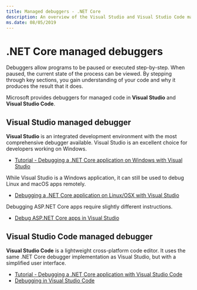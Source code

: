 ```yaml
---
title: Managed debuggers - .NET Core
description: An overview of the Visual Studio and Visual Studio Code managed debuggers.
ms.date: 08/05/2019
---
```

# .NET Core managed debuggers

Debuggers allow programs to be paused or executed step-by-step. When paused, the current state of the process can be viewed. By stepping through key sections, you gain understanding of your code and why it produces the result that it does.

Microsoft provides debuggers for managed code in **Visual Studio** and **Visual Studio Code**.

## Visual Studio managed debugger

**Visual Studio** is an integrated development environment with the most comprehensive debugger available. Visual Studio is an excellent choice for developers working on Windows.

- [Tutorial - Debugging a .NET Core application on Windows with Visual Studio](../tutorials/debugging-with-visual-studio.md)

While Visual Studio is a Windows application, it can still be used to debug Linux and macOS apps remotely.

- [Debugging a .NET Core application on Linux/OSX with Visual Studio](https://github.com/Microsoft/MIEngine/wiki/Offroad-Debugging-of-.NET-Core-on-Linux---OSX-from-Visual-Studio)

 Debugging ASP.NET Core apps require slightly different instructions.

- [Debug ASP.NET Core apps in Visual Studio](/visualstudio/debugger/how-to-enable-debugging-for-aspnet-applications#debug-aspnet-core-apps)

## Visual Studio Code managed debugger

**Visual Studio Code** is a lightweight cross-platform code editor. It uses the same .NET Core debugger implementation as Visual Studio, but with a simplified user interface.

- [Tutorial - Debugging a .NET Core application with Visual Studio Code](../tutorials/debugging-with-visual-studio-code.md)
- [Debugging in Visual Studio Code](https://code.visualstudio.com/docs/editor/debugging)

